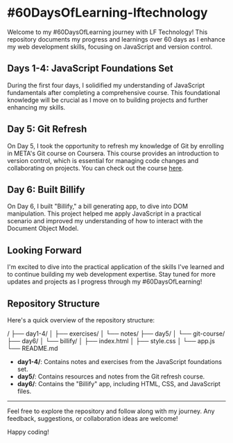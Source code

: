 # #60DaysOfLearning-lftechnology

Welcome to my #60DaysOfLearning journey with LF Technology! This repository documents my progress and learnings over 60 days as I enhance my web development skills, focusing on JavaScript and version control.

## Days 1-4: JavaScript Foundations Set

During the first four days, I solidified my understanding of JavaScript fundamentals after completing a comprehensive course. This foundational knowledge will be crucial as I move on to building projects and further enhancing my skills.

## Day 5: Git Refresh

On Day 5, I took the opportunity to refresh my knowledge of Git by enrolling in META's Git course on Coursera. This course provides an introduction to version control, which is essential for managing code changes and collaborating on projects. You can check out the course [here](https://www.coursera.org/learn/introduction-to-version-control).

## Day 6: Built Billify

On Day 6, I built "Billify," a bill generating app, to dive into DOM manipulation. This project helped me apply JavaScript in a practical scenario and improved my understanding of how to interact with the Document Object Model.

## Looking Forward

I'm excited to dive into the practical application of the skills I've learned and to continue building my web development expertise. Stay tuned for more updates and projects as I progress through my #60DaysOfLearning!

## Repository Structure

Here's a quick overview of the repository structure:

/
├── day1-4/
│ ├── exercises/
│ └── notes/
├── day5/
│ └── git-course/
├── day6/
│ └── billify/
│ ├── index.html
│ ├── style.css
│ └── app.js
└── README.md


- **day1-4/**: Contains notes and exercises from the JavaScript foundations set.
- **day5/**: Contains resources and notes from the Git refresh course.
- **day6/**: Contains the "Billify" app, including HTML, CSS, and JavaScript files.

---

Feel free to explore the repository and follow along with my journey. Any feedback, suggestions, or collaboration ideas are welcome!

Happy coding!
